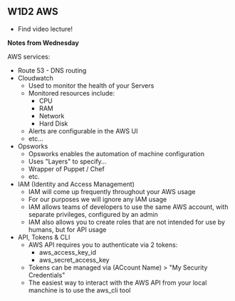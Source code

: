 ## W1D2 AWS

* Find video lecture!


**Notes from Wednesday**

AWS services:
* Route 53 - DNS routing
* Cloudwatch
  * Used to monitor the health of your Servers
  * Monitored resources include:
    * CPU
    * RAM
    * Network
    * Hard Disk
  * Alerts are configurable in the AWS UI
  * etc...
* Opsworks
  * Opsworks enables the automation of machine configuration
  * Uses "Layers" to specify...
  * Wrapper of Puppet / Chef
  * etc.  
* IAM (Identity and Access Management)
  * IAM will come up frequently throughout your AWS usage
  * For our purposes we will ignore any IAM usage
  * IAM allows teams of developers to use the same AWS account, with separate privileges, configured by an admin
  * IAM also allows you to create roles that are not intended for use by humans, but for API usage
* API, Tokens & CLI
  * AWS API requires you to authenticate via 2 tokens:
    * aws_access_key_id
    * aws_secret_access_key
  * Tokens can be managed via (ACcount Name) > "My Security Credentials"
  * The easiest way to interact with the AWS API from your local manchine is to use the aws_cli tool
